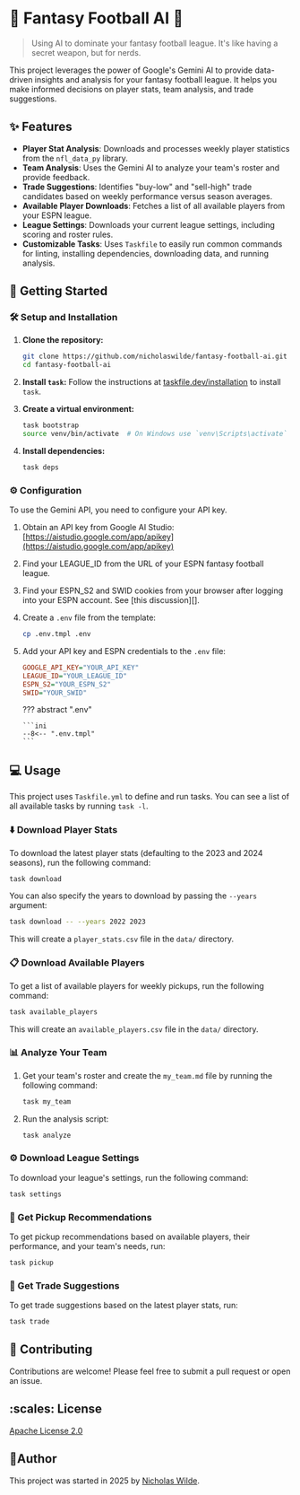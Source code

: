 # :football: Fantasy Football AI :robot:

> Using AI to dominate your fantasy football league. It's like having a secret weapon, but for nerds.

This project leverages the power of Google's Gemini AI to provide data-driven insights and analysis for your fantasy football league. It helps you make informed decisions on player stats, team analysis, and trade suggestions.

## :sparkles: Features

*   **Player Stat Analysis**: Downloads and processes weekly player statistics from the `nfl_data_py` library.
*   **Team Analysis**: Uses the Gemini AI to analyze your team's roster and provide feedback.
*   **Trade Suggestions**: Identifies "buy-low" and "sell-high" trade candidates based on weekly performance versus season averages.
*   **Available Player Downloads**: Fetches a list of all available players from your ESPN league.
*   **League Settings**: Downloads your current league settings, including scoring and roster rules.
*   **Customizable Tasks**: Uses `Taskfile` to easily run common commands for linting, installing dependencies, downloading data, and running analysis.

## :rocket: Getting Started

### :hammer_and_wrench: Setup and Installation

1.  **Clone the repository:**
    ```bash
    git clone https://github.com/nicholaswilde/fantasy-football-ai.git
    cd fantasy-football-ai
    ```

2.  **Install `task`:**
    Follow the instructions at [taskfile.dev/installation](https://taskfile.dev/installation) to install `task`.

3.  **Create a virtual environment:**
    ```bash
    task bootstrap
    source venv/bin/activate  # On Windows use `venv\Scripts\activate`
    ```

4.  **Install dependencies:**
    ```bash
    task deps
    ```

### :gear: Configuration

To use the Gemini API, you need to configure your API key.

1.  Obtain an API key from Google AI Studio: [https://aistudio.google.com/app/apikey](https://aistudio.google.com/app/apikey)

2. Find your LEAGUE_ID from the URL of your ESPN fantasy football league.

3. Find your ESPN_S2 and SWID cookies from your browser after logging into your ESPN account. See [this discussion][].

4.  Create a `.env` file from the template:
    ```bash
    cp .env.tmpl .env
    ```

5.  Add your API key and ESPN credentials to the `.env` file:

    ```ini
    GOOGLE_API_KEY="YOUR_API_KEY"
    LEAGUE_ID="YOUR_LEAGUE_ID"
    ESPN_S2="YOUR_ESPN_S2"
    SWID="YOUR_SWID"
    ```

    ??? abstract ".env"

        ```ini
        --8<-- ".env.tmpl"
        ```
    
## :computer: Usage

This project uses `Taskfile.yml` to define and run tasks. You can see a list of all available tasks by running `task -l`.

### :arrow_down: Download Player Stats

To download the latest player stats (defaulting to the 2023 and 2024 seasons), run the following command:

```bash
task download
```

You can also specify the years to download by passing the `--years` argument:

```bash
task download -- --years 2022 2023
```

This will create a `player_stats.csv` file in the `data/` directory.

### :clipboard: Download Available Players

To get a list of available players for weekly pickups, run the following command:

```bash
task available_players
```

This will create an `available_players.csv` file in the `data/` directory.

### :bar_chart: Analyze Your Team

1.  Get your team's roster and create the `my_team.md` file by running the following command:
    ```bash
    task my_team
    ```

2.  Run the analysis script:
    ```bash
    task analyze
    ```

### :gear: Download League Settings

To download your league's settings, run the following command:

```bash
task settings
```

### :mag_right: Get Pickup Recommendations

To get pickup recommendations based on available players, their performance, and your team's needs, run:

```bash
task pickup
```

### :handshake: Get Trade Suggestions

To get trade suggestions based on the latest player stats, run:

```bash
task trade
```

## 👋 Contributing

Contributions are welcome! Please feel free to submit a pull request or open an issue.


## :scales: License

[Apache License 2.0](https://raw.githubusercontent.com/nicholaswilde/fantasy-football-ai/refs/heads/main/LICENSE)

## :pencil:Author

This project was started in 2025 by [Nicholas Wilde][2].

[1]: <https://github.com/cwendt94/espn-api/discussions/150#discussioncomment-133615>
[2]: <https://nicholaswilde.io/>
